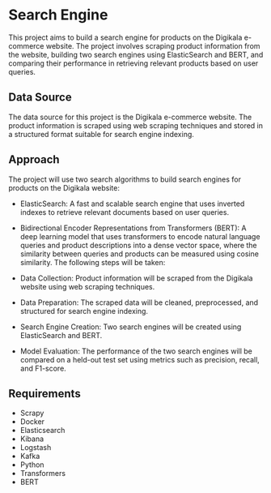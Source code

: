 # Search Engine 
This project aims to build a search engine for products on the Digikala e-commerce website. The project involves scraping product information from the website, building two search engines using ElasticSearch and BERT, and comparing their performance in retrieving relevant products based on user queries.

## Data Source
The data source for this project is the Digikala e-commerce website. The product information is scraped using web scraping techniques and stored in a structured format suitable for search engine indexing.

## Approach
The project will use two search algorithms to build search engines for products on the Digikala website:

- ElasticSearch: A fast and scalable search engine that uses inverted indexes to retrieve relevant documents based on user queries.
- Bidirectional Encoder Representations from Transformers (BERT): A deep learning model that uses transformers to encode natural language queries and product descriptions into a dense vector space, where the similarity between queries and products can be measured using cosine similarity.
The following steps will be taken:

- Data Collection: Product information will be scraped from the Digikala website using web scraping techniques.
- Data Preparation: The scraped data will be cleaned, preprocessed, and structured for search engine indexing.
- Search Engine Creation: Two search engines will be created using ElasticSearch and BERT.
- Model Evaluation: The performance of the two search engines will be compared on a held-out test set using metrics such as precision, recall, and F1-score.

## Requirements
- Scrapy
- Docker
- Elasticsearch
- Kibana
- Logstash
- Kafka
- Python
- Transformers
- BERT
